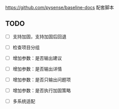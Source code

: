 https://github.com/pysense/baseline-docs 配套脚本

## TODO

- [ ] 支持加固，支持加固后回退
- [ ] 检查项目分组
- [ ] 增加参数：是否输出建议
- [ ] 增加参数：是否输出详情
- [ ] 增加参数：是否只输出问题项
- [ ] 增加参数：是否执行加固策略
- [ ] 多系统适配

